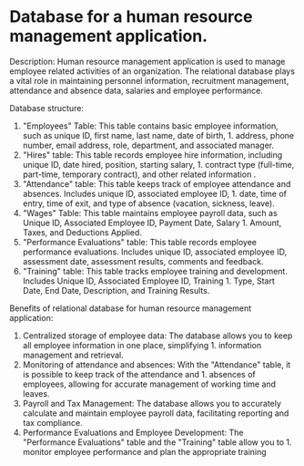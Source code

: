 # Database for a human resource management application.

Description: Human resource management application is used to manage employee related activities of an organization. The relational database plays a vital role in maintaining personnel information, recruitment management, attendance and absence data, salaries and employee performance.

Database structure:

1. "Employees" Table: This table contains basic employee information, such as unique ID, first name, last name, date of birth, 1. address, phone number, email address, role, department, and associated manager.
2. "Hires" table: This table records employee hire information, including unique ID, date hired, position, starting salary, 1. contract type (full-time, part-time, temporary contract), and other related information .
3. "Attendance" table: This table keeps track of employee attendance and absences. Includes unique ID, associated employee ID, 1. date, time of entry, time of exit, and type of absence (vacation, sickness, leave).
4. "Wages" Table: This table maintains employee payroll data, such as Unique ID, Associated Employee ID, Payment Date, Salary 1. Amount, Taxes, and Deductions Applied.
5. "Performance Evaluations" table: This table records employee performance evaluations. Includes unique ID, associated employee  ID, assessment date, assessment results, comments and feedback.
6. "Training" table: This table tracks employee training and development. Includes Unique ID, Associated Employee ID, Training 1. Type, Start Date, End Date, Description, and Training Results.

Benefits of relational database for human resource management application:

1. Centralized storage of employee data: The database allows you to keep all employee information in one place, simplifying 1. information management and retrieval.
2. Monitoring of attendance and absences: With the "Attendance" table, it is possible to keep track of the attendance and 1. absences of employees, allowing for accurate management of working time and leaves.
3. Payroll and Tax Management: The database allows you to accurately calculate and maintain employee payroll data, facilitating reporting and tax compliance.
4. Performance Evaluations and Employee Development: The "Performance Evaluations" table and the "Training" table allow you to 1. monitor employee performance and plan the appropriate training